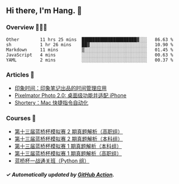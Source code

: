 ## Hi there, I'm Hang. 👋

### Overview 👨🏻‍💻

<!--START_SECTION:waka-->
```text
Other        11 hrs 25 mins  █████████████████████▓░░░   86.63 % 
sh           1 hr 26 mins    ██▓░░░░░░░░░░░░░░░░░░░░░░   10.90 % 
Markdown     11 mins         ▒░░░░░░░░░░░░░░░░░░░░░░░░   01.45 % 
JavaScript   4 mins          ░░░░░░░░░░░░░░░░░░░░░░░░░   00.63 % 
YAML         2 mins          ░░░░░░░░░░░░░░░░░░░░░░░░░   00.37 % 
```
<!--END_SECTION:waka-->

### Articles 📝

<!-- BLOG:START -->
- [印象时间：印象笔记出品的时间管理应用](https://huhuhang.com/post/product-hunt/product-hunt-n251?from=github)
- [Pixelmator Photo 2.0: 桌面级功能并适配 iPhone](https://huhuhang.com/post/product-hunt/product-hunt-n250?from=github)
- [Shortery：Mac 快捷指令自动化](https://huhuhang.com/post/product-hunt/product-hunt-n249?from=github)<!-- BLOG:END -->

### Courses 🔗

<!-- SYL:START -->
- [第十三届蓝桥杯模拟赛 2 期真题解析（高职组）](https://www.lanqiao.cn/courses/7616/)
- [第十三届蓝桥杯模拟赛 2 期真题解析（本科组）](https://www.lanqiao.cn/courses/7615/)
- [第十三届蓝桥杯模拟赛 1 期真题解析（本科组）](https://www.lanqiao.cn/courses/5719/)
- [第十三届蓝桥杯模拟赛 1 期真题解析（高职组）](https://www.lanqiao.cn/courses/5718/)
- [蓝桥杯一战通关班（Python 组）](https://www.lanqiao.cn/courses/5494/)
<!-- SYL:END -->

##### ✓ Automatically updated by [GitHub Action](https://github.com/huhuhang/huhuhang/actions).
